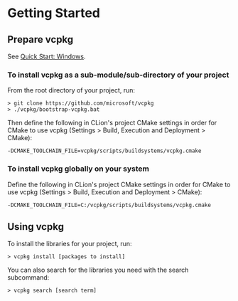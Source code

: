 # Getting Started
## Prepare vcpkg
See [Quick Start: Windows](https://github.com/microsoft/vcpkg#quick-start-windows).

### To install vcpkg as a sub-module/sub-directory of your project

From the root directory of your project, run:
````shell
> git clone https://github.com/microsoft/vcpkg
> ./vcpkg/bootstrap-vcpkg.bat
````

Then define the following in CLion's project CMake settings in order for CMake to use vcpkg
(Settings > Build, Execution and Deployment > CMake):
````
-DCMAKE_TOOLCHAIN_FILE=vcpkg/scripts/buildsystems/vcpkg.cmake
````

### To install vcpkg globally on your system

Define the following in CLion's project CMake settings in order for CMake to use vcpkg
(Settings > Build, Execution and Deployment > CMake):
````
-DCMAKE_TOOLCHAIN_FILE=C:/vcpkg/scripts/buildsystems/vcpkg.cmake
````

## Using vcpkg

To install the libraries for your project, run:
````shell
> vcpkg install [packages to install]
````

You can also search for the libraries you need with the search subcommand:
````shell
> vcpkg search [search term]
````
